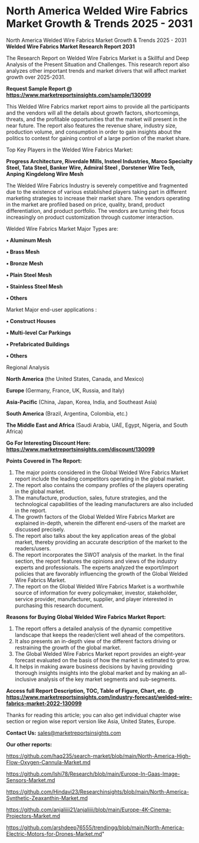 # North America Welded Wire Fabrics Market Growth & Trends 2025 - 2031
North America Welded Wire Fabrics Market Growth & Trends 2025 - 2031
<strong>Welded Wire Fabrics Market Research Report 2031</strong>

The Research Report on Welded Wire Fabrics Market is a Skillful and Deep Analysis of the Present Situation and Challenges. This research report also analyzes other important trends and market drivers that will affect market growth over 2025-2031.

<strong>Request Sample Report @ <a href=https://www.marketreportsinsights.com/sample/130099>https://www.marketreportsinsights.com/sample/130099</a></strong>

This Welded Wire Fabrics market report aims to provide all the participants and the vendors will all the details about growth factors, shortcomings, threats, and the profitable opportunities that the market will present in the near future. The report also features the revenue share, industry size, production volume, and consumption in order to gain insights about the politics to contest for gaining control of a large portion of the market share.

Top Key Players in the Welded Wire Fabrics Market:

<strong>Progress Architecture, Riverdale Mills, Insteel Industries, Marco Specialty Steel, Tata Steel, Banker Wire, Admiral Steel , Dorstener Wire Tech, Anping Kingdelong Wire Mesh</strong>

The Welded Wire Fabrics Industry is severely competitive and fragmented due to the existence of various established players taking part in different marketing strategies to increase their market share. The vendors operating in the market are profiled based on price, quality, brand, product differentiation, and product portfolio. The vendors are turning their focus increasingly on product customization through customer interaction.

Welded Wire Fabrics Market Major Types are:

<strong>• Aluminum Mesh

• Brass Mesh

• Bronze Mesh

• Plain Steel Mesh

• Stainless Steel Mesh

• Others</strong>

Market Major end-user applications :

<strong>• Construct Houses

• Multi-level Car Parkings

• Prefabricated Buildings

• Others</strong>

Regional Analysis

</u><strong><b>North America</b></strong> (the United States, Canada, and Mexico)

<strong><b>Europe </b></strong>(Germany, France, UK, Russia, and Italy)

<strong><b>Asia-Pacific</b></strong> (China, Japan, Korea, India, and Southeast Asia)

<strong><b>South America</b></strong> (Brazil, Argentina, Colombia, etc.)

<strong><b>The Middle East and Africa</b></strong> (Saudi Arabia, UAE, Egypt, Nigeria, and South Africa)

<strong>Go For Interesting Discount Here: <a href=https://www.marketreportsinsights.com/discount/130099>https://www.marketreportsinsights.com/discount/130099</a></strong>

<strong>Points Covered in The Report:</strong>
<ol>
  <li>The major points considered in the Global Welded Wire Fabrics Market report include the leading competitors operating in the global market.</li>
  <li>The report also contains the company profiles of the players operating in the global market.</li>
  <li>The manufacture, production, sales, future strategies, and the technological capabilities of the leading manufacturers are also included in the report.</li>
  <li>The growth factors of the Global Welded Wire Fabrics Market are explained in-depth, wherein the different end-users of the market are discussed precisely.</li>
  <li>The report also talks about the key application areas of the global market, thereby providing an accurate description of the market to the readers/users.</li>
  <li>The report incorporates the SWOT analysis of the market. In the final section, the report features the opinions and views of the industry experts and professionals. The experts analyzed the export/import policies that are favorably influencing the growth of the Global Welded Wire Fabrics Market.</li>
  <li>The report on the Global Welded Wire Fabrics Market is a worthwhile source of information for every policymaker, investor, stakeholder, service provider, manufacturer, supplier, and player interested in purchasing this research document.</li>
</ol>
<strong>Reasons for Buying Global Welded Wire Fabrics Market Report:</strong>

<ol>
  <li>The report offers a detailed analysis of the dynamic competitive landscape that keeps the reader/client well ahead of the competitors.</li>
  <li>It also presents an in-depth view of the different factors driving or restraining the growth of the global market.</li>
  <li>The Global Welded Wire Fabrics Market report provides an eight-year forecast evaluated on the basis of how the market is estimated to grow.</li>
  <li>It helps in making aware business decisions by having providing thorough insights insights into the global market and by making an all-inclusive analysis of the key market segments and sub-segments.</li>
</ol>
<strong>Access full Report Description, TOC, Table of Figure, Chart, etc. @ <a href=https://www.marketreportsinsights.com/industry-forecast/welded-wire-fabrics-market-2022-130099>https://www.marketreportsinsights.com/industry-forecast/welded-wire-fabrics-market-2022-130099</a></strong>


Thanks for reading this article; you can also get individual chapter wise section or region wise report version like Asia, United States, Europe.

<strong>Contact Us:</strong>
sales@marketreportsinsights.com

<strong>Our other reports:</strong>

<a href=https://github.com/haq235/search-market/blob/main/North-America-High-Flow-Oxygen-Cannula-Market.md>https://github.com/haq235/search-market/blob/main/North-America-High-Flow-Oxygen-Cannula-Market.md</a>

<a href=https://github.com/Ishi78/Research/blob/main/Europe-In-Gaas-Image-Sensors-Market.md>https://github.com/Ishi78/Research/blob/main/Europe-In-Gaas-Image-Sensors-Market.md</a>

<a href=https://github.com/Hindavi23/Researchinsights/blob/main/North-America-Synthetic-Zeaxanthin-Market.md>https://github.com/Hindavi23/Researchinsights/blob/main/North-America-Synthetic-Zeaxanthin-Market.md</a>

<a href=https://github.com/anjaliiii21/anjaliiii/blob/main/Europe-4K-Cinema-Projectors-Market.md>https://github.com/anjaliiii21/anjaliiii/blob/main/Europe-4K-Cinema-Projectors-Market.md</a>

<a href=https://github.com/arshdeep76555/trendingg/blob/main/North-America-Electric-Motors-for-Drones-Market.md>https://github.com/arshdeep76555/trendingg/blob/main/North-America-Electric-Motors-for-Drones-Market.md</a>"
